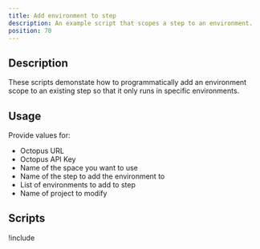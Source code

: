 ```yaml
---
title: Add environment to step
description: An example script that scopes a step to an environment.
position: 70
---
```


## Description

These scripts demonstate how to programmatically add an environment scope to an existing step so that it only runs in specific environments.

## Usage

Provide values for:

- Octopus URL
- Octopus API Key
- Name of the space you want to use
- Name of the step to add the environment to
- List of environments to add to step
- Name of project to modify

## Scripts

!include <add-environment-to-step-scripts>